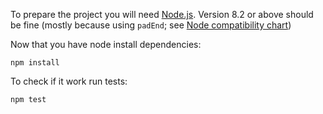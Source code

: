 To prepare the project you will need [Node.js](https://nodejs.org/en/). Version 8.2 or above should be fine (mostly because using `padEnd`; see [Node compatibility chart](https://node.green/))

Now that you have node install dependencies:
```
npm install
```

To check if it work run tests:
```
npm test
```
